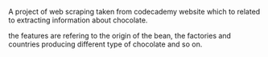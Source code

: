 A project of web scraping taken from codecademy website which to related to extracting information about chocolate.

the features are refering to the origin of the bean, the factories and countries producing different type of chocolate and so on.
